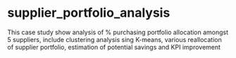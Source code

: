 # supplier_portfolio_analysis
This case study show analysis of % purchasing portfolio allocation amongst 5 suppliers, include clustering analysis sing K-means, various reallocation of supplier portfolio, estimation of potential savings and KPI improvement 
